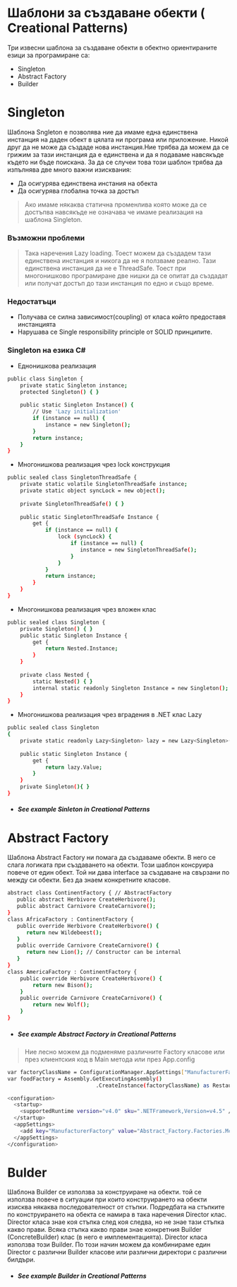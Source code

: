 # Шаблони за създаване обекти  ( Creational Patterns)

Три извесни шаблона за създаване обекти в обектно ориентираните езици за програмиране са:

  - Singleton
  - Abstract Factory
  - Builder
  
# Singleton
Шаблона  Sngleton е позволява ние да имаме една единствена инстанция на даден обект в цялата ни програма или приложение. Никой друг да не може да създаде нова инстанция.Ние трябва да можем да се грижим за тази инстанция да е единствена и да я подаваме навсякъде където ни бъде поискана.
За да се случеи това този шаблон трябва да изпълнява две много важни изисквания:
 - Да осигурява единствена инстания на обекта
 - Да осигурява глобална точка за достъп

> Ако имаме някаква статична променлива която може да се достъпва навсякъде не означава че имаме
> реализация на шаблона Singleton.

### Възможни проблеми  
> Така наречения Lazy loading. Тоест можем да създадем тази единствена инстанция и никога да не я ползваме реално.
> Тази единствена инстанция да не е ThreadSafe. Тоест при многонишково програмиране две нишки да се опитат да създадат или получат достъп до тази инстанция по едно и също време.

### Недостатъци
- Получава се силна зависимост(coupling) от класа който предоставя инстанцията
- Нарушава се Single responsibility principle от SOLID принципите.

### Singleton на езика C#
- Еднонишкова реализация
```sh
public class Singleton {
    private static Singleton instance;
    protected Singleton() { }
	
    public static Singleton Instance() { 
        // Use 'Lazy initialization'
        if (instance == null) {
            instance = new Singleton();
        }
        return instance;
    }
}
```
- Многонишкова реализация чрез lock конструкция
```sh
public sealed class SingletonThreadSafe {
    private static volatile SingletonThreadSafe instance;
    private static object syncLock = new object();
    
    private SingletonThreadSafe() { }
    
    public static SingletonThreadSafe Instance {
        get {
            if (instance == null) {
                lock (syncLock) {
                    if (instance == null) {
                       instance = new SingletonThreadSafe();
                    }
                }
            } 
            return instance;
        }
    }
}
```
- Многонишкова реализация чрез вложен клас
```sh
public sealed class Singleton {
    private Singleton() { }
    public static Singleton Instance {
        get {
            return Nested.Instance;
        }
    }
      
    private class Nested {
        static Nested() { }
        internal static readonly Singleton Instance = new Singleton();
    }
}
```
- Многонишкова реализация чрез вградения в .NET клас Lazy
```sh
public sealed class Singleton
{
    private static readonly Lazy<Singleton> lazy = new Lazy<Singleton>( () => new Singleton());
    
    public static Singleton Instance {
        get {
            return lazy.Value;
        }
    }
    private Singleton(){ }
}
```
- ##### See example Sinleton in Creational Patterns

# Abstract Factory

Шаблона Abstract Factory ни помага да създаваме обекти. В него се слага логиката при създаването на обекти.
Този шаблон консруира повече от един обект. Той ни дава interface за създаване на свързани по между си обекти.
Без да знаем конкретните класове.
```sh
abstract class ContinentFactory { // AbstractFactory
   public abstract Herbivore CreateHerbivore();
   public abstract Carnivore CreateCarnivore();
}
class AfricaFactory : ContinentFactory {
   public override Herbivore CreateHerbivore() {
      return new Wildebeest();
   }
   public override Carnivore CreateCarnivore() {
      return new Lion(); // Constructor can be internal
   }
}
class AmericaFactory : ContinentFactory {
    public override Herbivore CreateHerbivore() {
        return new Bison();
    }
    public override Carnivore CreateCarnivore() {
        return new Wolf();
    }
}
```

- ##### See example Abstract Factory in Creational Patterns
> Ние лесно можем да подменяме различните Factory класове или през клиентския код в Main метода
> или през App.config

```sh
var factoryClassName = ConfigurationManager.AppSettings["ManufacturerFactory"];
var foodFactory = Assembly.GetExecutingAssembly()
                            .CreateInstance(factoryClassName) as RestaurantFactory;

<configuration>
  <startup>
    <supportedRuntime version="v4.0" sku=".NETFramework,Version=v4.5" />
  </startup>
  <appSettings>
    <add key="ManufacturerFactory" value="Abstract_Factory.Factories.McDonaldsFactory"/>
  </appSettings>
</configuration>
```

# Bulder

Шаблона Builder се използва за конструиране на обекти. той се използва повече в ситуации при които
конструирането на обекти изисква някаква последователност от стъпки. Подредбата на стъпките по конструирането на обекта
се намира в така наречения Director клас. Director класа знае коя стъпка след коя следва, но не знае тази стъпка какво прави.
Всяка стъпка какво прави знае конкретния Builder (ConcreteBuilder) клас (в него е имплементацията). Director класа използва
този Builder. По този начин можем да комбинираме един Director с различни Builder класове или различни директори с различни
билдъри.

- ##### See example Builder in Creational Patterns